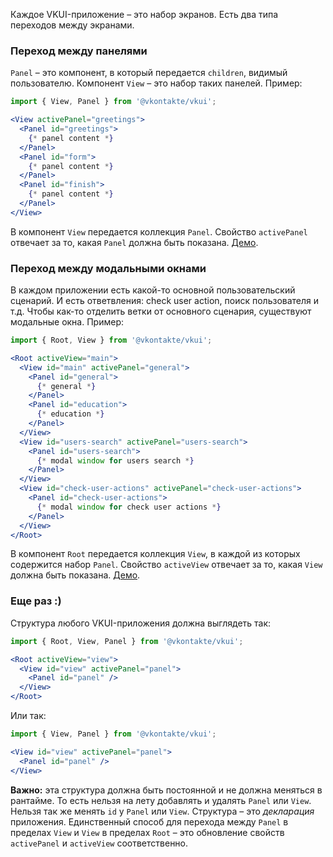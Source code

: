 Каждое VKUI-приложение – это набор экранов. Есть два типа переходов между экранами.

### Переход между панелями

`Panel` – это компонент, в который передается `children`, видимый пользователю. Компонент `View` – это набор таких панелей. Пример:

```jsx static
import { View, Panel } from '@vkontakte/vkui';

<View activePanel="greetings">
  <Panel id="greetings">
    {* panel content *}
  </Panel>
  <Panel id="form">
    {* panel content *}
  </Panel>
  <Panel id="finish">
    {* panel content *}
  </Panel>
</View>
```

В компонент `View` передается коллекция `Panel`. Свойство `activePanel` отвечает за то, какая `Panel` должна быть показана. [Демо](#!/View).

### Переход между модальными окнами

В каждом приложении есть какой-то основной пользовательский сценарий. И есть ответвления: check user action, поиск пользователя и т.д.
Чтобы как-то отделить ветки от основного сценария, существуют модальные окна. Пример:

```jsx static
import { Root, View } from '@vkontakte/vkui';

<Root activeView="main">
  <View id="main" activePanel="general">
    <Panel id="general">
      {* general *}
    </Panel>
    <Panel id="education">
      {* education *}
    </Panel>
  </View>
  <View id="users-search" activePanel="users-search">
    <Panel id="users-search">
      {* modal window for users search *}
    </Panel>
  </View>
  <View id="check-user-actions" activePanel="check-user-actions">
    <Panel id="check-user-actions">
      {* modal window for check user actions *}
    </Panel>
  </View>
</Root>
```

В компонент `Root` передается коллекция `View`, в каждой из которых содержится набор `Panel`. Свойство
`activeView` отвечает за то, какая `View` должна быть показана. [Демо](#!/Root).

### Еще раз :)
Структура любого VKUI-приложения должна выглядеть так:

```jsx static
import { Root, View, Panel } from '@vkontakte/vkui';

<Root activeView="view">
  <View id="view" activePanel="panel">
    <Panel id="panel" />
  </View>
</Root>
```

Или так:

```jsx static
import { View, Panel } from '@vkontakte/vkui';

<View id="view" activePanel="panel">
  <Panel id="panel" />
</View>
```

**Важно:** эта структура должна быть постоянной и не должна меняться в рантайме. То есть нельзя на лету добавлять и
удалять `Panel` или `View`. Нельзя так же менять `id` у `Panel` или `View`. Структура – это *декларация* приложения.
Единственный способ для перехода между `Panel` в пределах `View` и `View` в пределах `Root` – это обновление свойств `activePanel`
и `activeView` соответственно.
